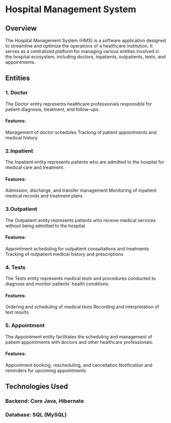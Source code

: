 
# Hospital Management System

## Overview
The Hospital Management System (HMS) is a software application designed to streamline and optimize the operations of a healthcare institution. It serves as a centralized platform for managing various entities involved in the hospital ecosystem, including doctors, inpatients, outpatients, tests, and appointments.

## Entities

  ### 1. Doctor
The Doctor entity represents healthcare professionals responsible for patient diagnosis, treatment, and follow-ups.

#### Features:
Management of doctor schedules
Tracking of patient appointments and medical history
###  2.Inpatient
The Inpatient entity represents patients who are admitted to the hospital for medical care and treatment.

#### Features:
Admission, discharge, and transfer management
Monitoring of inpatient medical records and treatment plans
### 3.Outpatient
The Outpatient entity represents patients who receive medical services without being admitted to the hospital.

#### Features:
Appointment scheduling for outpatient consultations and treatments
Tracking of outpatient medical history and prescriptions
### 4. Tests
The Tests entity represents medical tests and procedures conducted to diagnose and monitor patients' health conditions.

#### Features:
Ordering and scheduling of medical tests
Recording and interpretation of test results
### 5. Appointment
The Appointment entity facilitates the scheduling and management of patient appointments with doctors and other healthcare professionals.

#### Features:
Appointment booking, rescheduling, and cancellation
Notification and reminders for upcoming appointments

## Technologies Used

### Backend: Core Java, Hibernate
### Database: SQL (MySQL)
